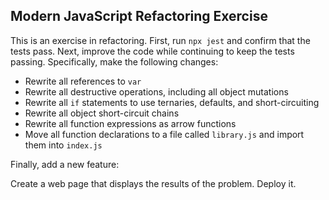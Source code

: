 ## Modern JavaScript Refactoring Exercise

This is an exercise in refactoring. First, run `npx jest` and confirm that the tests pass. Next, improve the code while continuing to keep the tests passing. Specifically, make the following changes:

* Rewrite all references to `var`
* Rewrite all destructive operations, including all object mutations
* Rewrite all `if` statements to use ternaries, defaults, and short-circuiting
* Rewrite all object short-circuit chains
* Rewrite all function expressions as arrow functions
* Move all function declarations to a file called `library.js` and import them into `index.js`

Finally, add a new feature:

Create a web page that displays the results of the problem. Deploy it.
